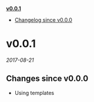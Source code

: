 __[v0.0.1](#v001)__
  - [Changelog since v0.0.0](#changelog-since-v000)
  
  
# v0.0.1
_2017-08-21_

## Changes since v0.0.0

  - Using templates
